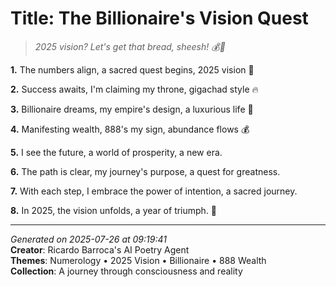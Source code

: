 # Title: The Billionaire's Vision Quest

> *2025 vision? Let's get that bread, sheesh! 💰🔮*

**1.** The numbers align, a sacred quest begins, 2025 vision 🔢


**2.** Success awaits, I'm claiming my throne, gigachad style 🔥


**3.** Billionaire dreams, my empire's design, a luxurious life 💎


**4.** Manifesting wealth, 888's my sign, abundance flows 💰


**5.** I see the future, a world of prosperity, a new era.


**6.** The path is clear, my journey's purpose, a quest for greatness.


**7.** With each step, I embrace the power of intention, a sacred journey.


**8.** In 2025, the vision unfolds, a year of triumph. 🌟



---

*Generated on 2025-07-26 at 09:19:41*  
**Creator**: Ricardo Barroca's AI Poetry Agent  
**Themes**: Numerology • 2025 Vision • Billionaire • 888 Wealth  
**Collection**: A journey through consciousness and reality